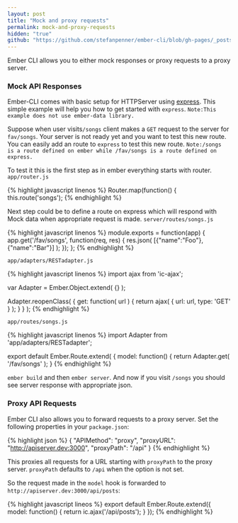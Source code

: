 ```yaml
---
layout: post
title: "Mock and proxy requests"
permalink: mock-and-proxy-requests
hidden: "true"
github: "https://github.com/stefanpenner/ember-cli/blob/gh-pages/_posts/2013-04-10-mock-and-proxy-requests.md"
---
```


Ember CLI allows you to either mock responses or proxy requests to a proxy server.

### Mock API Responses

Ember-CLI comes with basic setup for HTTPServer using [express](http://expressjs.com/).
This simple example will help you how to get started with `express`.
`Note:This example does not use ember-data library. `

Suppose when user visits`/songs` client makes a `GET` request to the server for `fav/songs`.
Your server is not ready yet and you want to test this new route. You can easily add an route to `express` to test this new route.
`Note:/songs is a route defined on ember while /fav/songs is a route defined on express.`

To test it this is the first step as in ember everything starts with router.
`app/router.js`

{% highlight javascript linenos %}
Router.map(function() {
  this.route('songs');
{% endhighlight %}

Next step could be to define a route on express which will respond with Mock data when appropriate request is made.
`server/routes/songs.js`

{% highlight javascript linenos %}
module.exports = function(app) {
  app.get('/fav/songs', function(req, res) {
  res.json( [{"name":"Foo"},{"name":"Bar"}] );
  });
};
{% endhighlight %}

`app/adapters/RESTadapter.js`

{% highlight javascript linenos %}
import ajax from 'ic-ajax';

var Adapter = Ember.Object.extend( {} );

Adapter.reopenClass( {
  get: function( url ) {
    return ajax( { url: url, type: 'GET' } );
  }
} );
{% endhighlight %}

`app/routes/songs.js`

{% highlight javascript linenos %}
import Adapter from 'app/adapters/RESTadapter';

export default Ember.Route.extend( {
  model: function() {
    return Adapter.get( '/fav/songs' );
  }
{% endhighlight %}

`ember build` and then `ember server`. And now if you visit `/songs` you should see server response with appropriate json.

### Proxy API Requests

Ember CLI also allows you to forward requests to a proxy server. Set the following
properties in your `package.json`:

{% highlight json %}
{
  "APIMethod": "proxy",
  "proxyURL": "http://apiserver.dev:3000",
  "proxyPath": "/api"
}
{% endhighlight %}

This proxies all requests for a URL starting with `proxyPath` to the proxy server.
`proxyPath` defaults to `/api` when the option is not set.

So the request made in the `model` hook is forwarded to
`http://apiserver.dev:3000/api/posts`:

{% highlight javascript lineos %}
export default Ember.Route.extend({
  model: function() {
    return ic.ajax('/api/posts');
  }
});
{% endhighlight %}

